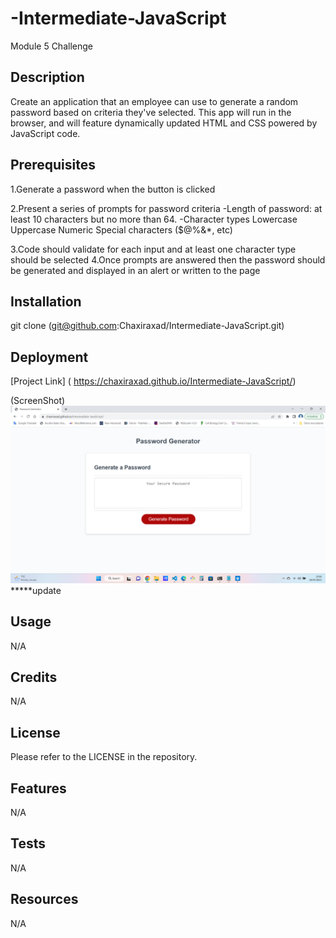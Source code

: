 # -Intermediate-JavaScript
Module 5 Challenge

## Description
Create an application that an employee can use to generate a random password based on criteria they've selected. This app will run in the browser, and will feature dynamically updated HTML and CSS powered by JavaScript code. 

## Prerequisites

1.Generate a password when the button is clicked

2.Present a series of prompts for password criteria
    -Length of password: at least 10 characters but no more than 64.
    -Character types
        Lowercase
        Uppercase
        Numeric
        Special characters ($@%&*, etc)

3.Code should validate for each input and at least one character type should be selected
4.Once prompts are answered then the password should be generated and displayed in an alert or written to the page

## Installation
 git clone (git@github.com:Chaxiraxad/Intermediate-JavaScript.git)

## Deployment
[Project Link] ( https://chaxiraxad.github.io/Intermediate-JavaScript/)

(ScreenShot) ![JavaScript-Fundamentalsdeployed website](./assets/deployedwebsite.png)*****update

## Usage
N/A

## Credits
N/A


## License
Please refer to the LICENSE in the repository.


## Features
N/A


## Tests
N/A

## Resources
N/A